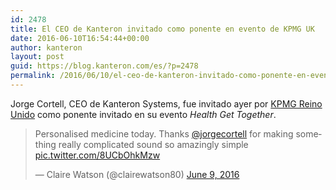 ```yaml
---
id: 2478
title: El CEO de Kanteron invitado como ponente en evento de KPMG UK
date: 2016-06-10T16:54:44+00:00
author: kanteron
layout: post
guid: https://blog.kanteron.com/es/?p=2478
permalink: /2016/06/10/el-ceo-de-kanteron-invitado-como-ponente-en-evento-de-kpmg-uk/
---
```

Jorge Cortell, CEO de Kanteron Systems, fue invitado ayer por <a href="httpss://home.kpmg.com/uk/en/home/industries/healthcare.html" target="_blank">KPMG Reino Unido</a> como ponente invitado en su evento _Health Get Together_.

<blockquote class="twitter-tweet" data-width="550">
  <p lang="en" dir="ltr">
    Personalised medicine today. Thanks <a href="httpss://twitter.com/jorgecortell">@jorgecortell</a> for making something really complicated sound so amazingly simple <a href="httpss://t.co/8UCbOhkMzw">pic.twitter.com/8UCbOhkMzw</a>
  </p>
  
  <p>
    &mdash; Claire Watson (@clairewatson80) <a href="httpss://twitter.com/clairewatson80/status/740897683460751361">June 9, 2016</a>
  </p>
</blockquote>
